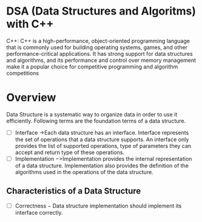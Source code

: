 # DSA (Data Structures and Algoritms) with C++

<p>C++: C++ is a high-performance, object-oriented programming language that is commonly used for building operating systems, games, and other performance-critical applications. It has strong support for data structures and algorithms, and its performance and control over memory management make it a popular choice for competitive programming and algorithm competitions</p>

# Overview

Data Structure is a systematic way to organize data in order to use it efficiently. Following terms are the foundation terms of a data structure.

- [ ] Interface ->Each data structure has an interface. Interface    represents the set of operations that a data structure supports. An interface only provides the list of supported operations, type of parameters they can accept and return type of these operations.
- [ ] Implementation −>Implementation provides the internal representation of a data structure. Implementation also provides the definition of the algorithms used in the operations of the data structure.

## Characteristics of a Data Structure
- [ ] Correctness − Data structure implementation should implement its interface correctly.
